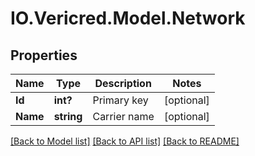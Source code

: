 # IO.Vericred.Model.Network
## Properties

Name | Type | Description | Notes
------------ | ------------- | ------------- | -------------
**Id** | **int?** | Primary key | [optional] 
**Name** | **string** | Carrier name | [optional] 

[[Back to Model list]](../README.md#documentation-for-models) [[Back to API list]](../README.md#documentation-for-api-endpoints) [[Back to README]](../README.md)

